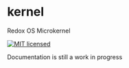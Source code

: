 # kernel

Redox OS Microkernel

[![MIT licensed](https://img.shields.io/badge/license-MIT-blue.svg)](./LICENSE)

Documentation is still a work in progress

